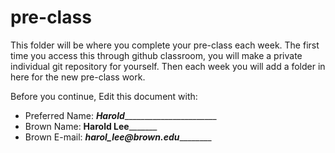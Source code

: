 # pre-class


This folder will be where you complete your pre-class each week. The first time you access this through github classroom, you will make a private individual git repository for yourself. Then each week you will add a folder in here for the new pre-class work. 

Before you continue, Edit this document with:


- Preferred Name: _____Harold____________________________
- Brown Name: __________Harold Lee_________________
- Brown E-mail: _______harol_lee@brown.edu_______________

